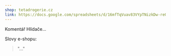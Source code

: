```yaml
---
shop: tetadrogerie.cz
link: https://docs.google.com/spreadsheets/d/16mfTqVuav83VYpTNizkDw-reOZ8_H5GVgrIqb9fIxiI/edit?usp=sharing
---
```


Komentář Hlídače...

Slovy e-shopu:

> "..."
